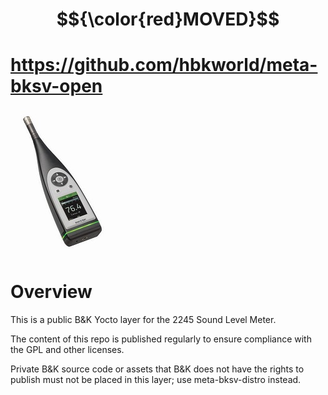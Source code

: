# $${\color{red}MOVED}$$
# https://github.com/hbkworld/meta-bksv-open

![2245 Sound Level Meter](2245.jpg)

# Overview

This is a public B&K Yocto layer for the 2245 Sound Level Meter.

The content of this repo is published regularly to ensure compliance with the GPL and other licenses.

Private B&K source code or assets that B&K does not have the rights to publish must not be placed in this layer; use meta-bksv-distro instead.
